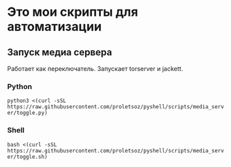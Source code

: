 # Это мои скрипты для автоматизации
## Запуск медиа сервера
Работает как переключатель. Запускает torserver и jackett.
### Python
```python3 <(curl -sSL https://raw.githubusercontent.com/proletsoz/pyshell/scripts/media_server/toggle.py)```
### Shell
```bash <(curl -sSL https://raw.githubusercontent.com/proletsoz/pyshell/scripts/media_server/toggle.sh)```

